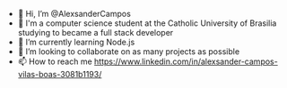 - 👋 Hi, I’m @AlexsanderCampos
- 👀 I'm a computer science student at the Catholic University of Brasilia studying to became a full stack developer 
- 🌱 I’m currently learning Node.js
- 💞️ I’m looking to collaborate on as many projects as possible
- 📫 How to reach me https://www.linkedin.com/in/alexsander-campos-vilas-boas-3081b1193/ 

<!---
AlexsanderCampos/AlexsanderCampos is a ✨ special ✨ repository because its `README.md` (this file) appears on your GitHub profile.
You can click the Preview link to take a look at your changes.
--->
